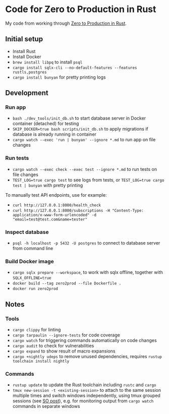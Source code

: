 # Code for Zero to Production in Rust

My code from working through [Zero to Production in Rust].

[Zero to Production in Rust]: https://www.zero2prod.com

## Initial setup

- Install Rust
- Install Docker
- `brew install libpq` to install `psql`
- `cargo install sqlx-cli --no-default-features --features rustls,postgres`
- `cargo install bunyan` for pretty printing logs

## Development

### Run app

- `bash ./dev_tools/init_db.sh` to start database server in Docker container (detached) for testing
- `SKIP_DOCKER=true bash scripts/init_db.sh` to apply migrations if database is already running in container
- `cargo watch --exec 'run | bunyan' --ignore *.md` to run app on file changes

### Run tests

- `cargo watch --exec check --exec test --ignore *.md` to run tests on file changes
- `TEST_LOG=true cargo test` to see logs from tests, or `TEST_LOG=true cargo test | bunyan` with pretty printing

To manually test API endpoints, use for example:

- `curl http://127.0.0.1:8000/health_check`
- `curl http://127.0.0.1:8000/subscriptions -H "Content-Type: application/x-www-form-urlencoded" -d "email=test@test.com&name=tester"`

### Inspect database

- `psql -h localhost -p 5432 -U postgres` to connect to database server from command line

### Build Docker image

- `cargo sqlx prepare --workspace`, to work with sqlx offline, together with `SQLX_OFFLINE=true`
- `docker build --tag zero2prod --file Dockerfile .`
- `docker run zero2prod`

## Notes

### Tools

- `cargo clippy` for linting
- `cargo tarpaulin --ignore-tests` for code coverage
- `cargo watch` for triggering commands automatically on code changes
- `cargo audit` to check for vulnerabilities
- `cargo expand` to show result of macro expansions
- `cargo +nightly udeps` to remove unused dependencies, requires `rustup toolchain install nightly`

### Commands

- `rustup update` to update the Rust toolchain including `rustc` and `cargo`
- `tmux new-session -t <existing-session>` to attach to the same session multiple times and switch windows independently, using tmux grouped sessions (see [SO post](https://unix.stackexchange.com/a/24288)), e.g. for monitoring output from `cargo watch` commands in separate windows
